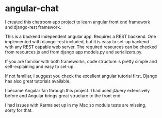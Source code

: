 angular-chat
============

I created this chatroom app project to learn angular front end framework and django-rest framework.

This is a backend independent angular app. Requires a REST backend. One implemented with django-rest included, but it is easy to set-up backend with any REST capable web server. The required resources can be checked from resources.js and from django app models.py and serializers.py.

If you are familiar with both frameworks, code structure is pretty simple and self-explaining and easy to set-up.

If not familiar, I suggest you check the excellent angular tutorial first. Django has also great tutorials available.

I became Angular fan through this project. I had used jQuery extensively before and Angular brings great structure to the front end.

I had issues with Karma set up in my Mac so module tests are missing,  sorry for that.
